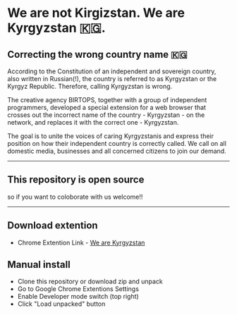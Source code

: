 # We are not Kirgizstan. We are Kyrgyzstan 🇰🇬.

## Correcting the wrong country name 🇰🇬

According to the Constitution of an independent and sovereign country, also written in Russian(!), the country is referred to as Kyrgyzstan or the Kyrgyz Republic. Therefore, calling Kyrgyzstan is wrong.

The creative agency BIRTOPS, together with a group of independent programmers, developed a special extension for a web browser that crosses out the incorrect name of the country - Kyrgyzstan - on the network, and replaces it with the correct one - Kyrgyzstan.

The goal is to unite the voices of caring Kyrgyzstanis and express their position on how their independent country is correctly called.
We call on all domestic media, businesses and all concerned citizens to join our demand.

---

## This repository is open source

so if you want to coloborate with us welcome!!

---

## Download extention

- Chrome Extention Link - [We are Kyrgyzstan](https://chrome.google.com/webstore/detail/%D0%BC%D1%8B-%E2%80%93-%D0%BA%D1%8B%D1%80%D0%B3%D1%8B%D0%B7%D1%81%D1%82%D0%B0%D0%BD/gjcihakccbdfpemehmnjjjfjbcfpnben)

## Manual install

- Clone this repository or download zip and unpack
- Go to Google Chrome Extentions Settings
- Enable Developer mode switch (top right)
- Click "Load unpacked" button
